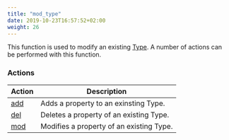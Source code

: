 ```yaml
---
title: "mod_type"
date: 2019-10-23T16:57:52+02:00
weight: 26
---
```


This function is used to modify an existing [Type](../../data-types/Type). A number of actions can be performed with this function.

### Actions

Action | Description
------ | -----------
[add](./add) | Adds a property to an exinsting Type.
[del](./del) | Deletes a property of an existing Type.
[mod](./mod) | Modifies a property of an existing Type.
